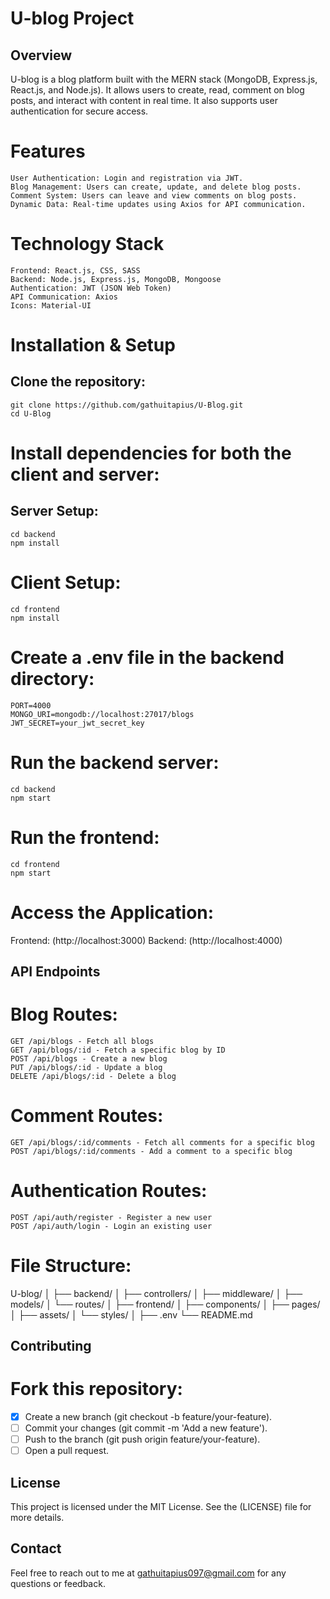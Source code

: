# U-blog Project

## Overview
U-blog is a blog platform built with the MERN stack (MongoDB, Express.js, React.js, and Node.js).
It allows users to create, read, comment on blog posts, and interact with content in real time.
It also supports user authentication for secure access.

# Features
```
User Authentication: Login and registration via JWT.
Blog Management: Users can create, update, and delete blog posts.
Comment System: Users can leave and view comments on blog posts.
Dynamic Data: Real-time updates using Axios for API communication.
```

# Technology Stack
```
Frontend: React.js, CSS, SASS
Backend: Node.js, Express.js, MongoDB, Mongoose
Authentication: JWT (JSON Web Token)
API Communication: Axios
Icons: Material-UI
```

# Installation & Setup
## Clone the repository:
```
git clone https://github.com/gathuitapius/U-Blog.git
cd U-Blog
```

# Install dependencies for both the client and server:
## Server Setup:
```
cd backend
npm install
```

# Client Setup:
```
cd frontend
npm install
```

# Create a .env file in the backend directory:
```
PORT=4000
MONGO_URI=mongodb://localhost:27017/blogs
JWT_SECRET=your_jwt_secret_key
```

# Run the backend server:
```
cd backend
npm start
```
# Run the frontend:
```
cd frontend
npm start
```

# Access the Application:
Frontend: (http://localhost:3000)
Backend: (http://localhost:4000)

## API Endpoints
# Blog Routes:
```
GET /api/blogs - Fetch all blogs
GET /api/blogs/:id - Fetch a specific blog by ID
POST /api/blogs - Create a new blog
PUT /api/blogs/:id - Update a blog
DELETE /api/blogs/:id - Delete a blog
```

# Comment Routes:
```
GET /api/blogs/:id/comments - Fetch all comments for a specific blog
POST /api/blogs/:id/comments - Add a comment to a specific blog
```
# Authentication Routes:
```
POST /api/auth/register - Register a new user
POST /api/auth/login - Login an existing user
```

# File Structure:
U-blog/
│
├── backend/
│   ├── controllers/
│   ├── middleware/
│   ├── models/
│   └── routes/
│
├── frontend/
│   ├── components/
│   ├── pages/
│   ├── assets/
│   └── styles/
│
├── .env
└── README.md

## Contributing
# Fork this repository:
- [x] Create a new branch (git checkout -b feature/your-feature).
- [ ] Commit your changes (git commit -m 'Add a new feature').
- [ ] Push to the branch (git push origin feature/your-feature).
- [ ] Open a pull request.

## License
This project is licensed under the MIT License. See the (LICENSE) file for more details.

## Contact
Feel free to reach out to me at gathuitapius097@gmail.com for any questions or feedback.
